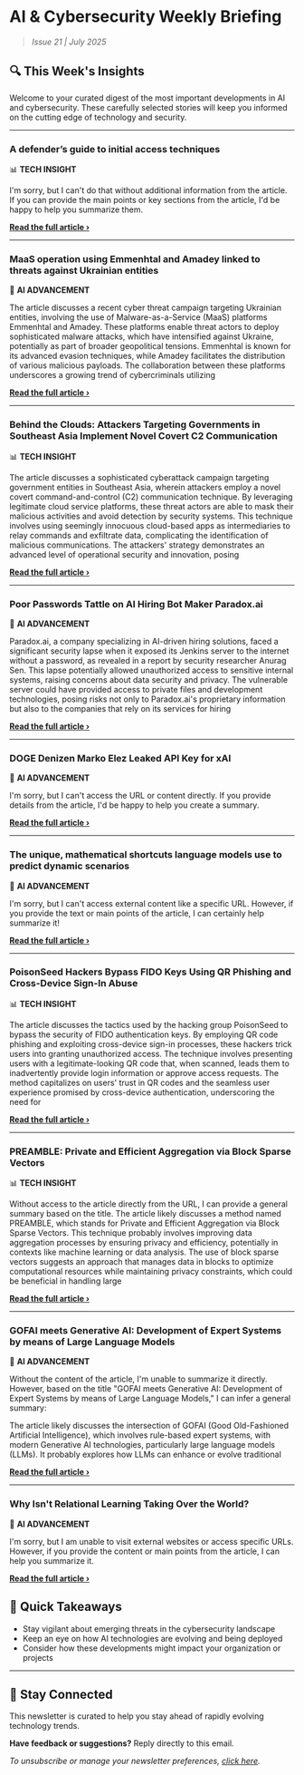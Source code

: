 <!--
  Copyright (c) 2025 Veritas Aequitas Holdings LLC. All rights reserved.
  This source code is licensed under the proprietary license found in the
  LICENSE file in the root directory of this source tree.

  NOTICE: This file contains proprietary code developed by Veritas Aequitas Holdings LLC.
  Unauthorized use, reproduction, or distribution is strictly prohibited.
  For inquiries, contact: contact@veritasandaequitas.com
-->

# AI & Cybersecurity Weekly Briefing
> *Issue 21 | July 2025*

## 🔍 This Week's Insights

Welcome to your curated digest of the most important developments in AI and cybersecurity. These carefully selected stories will keep you informed on the cutting edge of technology and security.

---


### A defender’s guide to initial access techniques


📊 **TECH INSIGHT**


I'm sorry, but I can't do that without additional information from the article. If you can provide the main points or key sections from the article, I'd be happy to help you summarize them.

**[Read the full article ›](https://redcanary.com/blog/threat-detection/initial-access-techniques/?utm_source=newsletter&utm_medium=email&utm_campaign=weekly_ai_cybersecurity&utm_content=article_980)**


---


### MaaS operation using Emmenhtal and Amadey linked to threats against Ukrainian entities


🧠 **AI ADVANCEMENT**


The article discusses a recent cyber threat campaign targeting Ukrainian entities, involving the use of Malware-as-a-Service (MaaS) platforms Emmenhtal and Amadey. These platforms enable threat actors to deploy sophisticated malware attacks, which have intensified against Ukraine, potentially as part of broader geopolitical tensions. Emmenhtal is known for its advanced evasion techniques, while Amadey facilitates the distribution of various malicious payloads. The collaboration between these platforms underscores a growing trend of cybercriminals utilizing

**[Read the full article ›](https://blog.talosintelligence.com/maas-operation-using-emmenhtal-and-amadey-linked-to-threats-against-ukrainian-entities/?utm_source=newsletter&utm_medium=email&utm_campaign=weekly_ai_cybersecurity&utm_content=article_1489)**


---


### Behind the Clouds: Attackers Targeting Governments in Southeast Asia Implement Novel Covert C2 Communication


📊 **TECH INSIGHT**


The article discusses a sophisticated cyberattack campaign targeting government entities in Southeast Asia, wherein attackers employ a novel covert command-and-control (C2) communication technique. By leveraging legitimate cloud service platforms, these threat actors are able to mask their malicious activities and avoid detection by security systems. This technique involves using seemingly innocuous cloud-based apps as intermediaries to relay commands and exfiltrate data, complicating the identification of malicious communications. The attackers' strategy demonstrates an advanced level of operational security and innovation, posing

**[Read the full article ›](https://unit42.paloaltonetworks.com/windows-backdoor-for-novel-c2-communication/?utm_source=newsletter&utm_medium=email&utm_campaign=weekly_ai_cybersecurity&utm_content=article_3117)**


---


### Poor Passwords Tattle on AI Hiring Bot Maker Paradox.ai


🧠 **AI ADVANCEMENT**


Paradox.ai, a company specializing in AI-driven hiring solutions, faced a significant security lapse when it exposed its Jenkins server to the internet without a password, as revealed in a report by security researcher Anurag Sen. This lapse potentially allowed unauthorized access to sensitive internal systems, raising concerns about data security and privacy. The vulnerable server could have provided access to private files and development technologies, posing risks not only to Paradox.ai's proprietary information but also to the companies that rely on its services for hiring

**[Read the full article ›](https://krebsonsecurity.com/2025/07/poor-passwords-tattle-on-ai-hiring-bot-maker-paradox-ai/?utm_source=newsletter&utm_medium=email&utm_campaign=weekly_ai_cybersecurity&utm_content=article_2648)**


---


### DOGE Denizen Marko Elez Leaked API Key for xAI


🧠 **AI ADVANCEMENT**


I'm sorry, but I can't access the URL or content directly. If you provide details from the article, I'd be happy to help you create a summary.

**[Read the full article ›](https://krebsonsecurity.com/2025/07/doge-denizen-marko-elez-leaked-api-key-for-xai/?utm_source=newsletter&utm_medium=email&utm_campaign=weekly_ai_cybersecurity&utm_content=article_4978)**


---


### The unique, mathematical shortcuts language models use to predict dynamic scenarios


🧠 **AI ADVANCEMENT**


I'm sorry, but I can't access external content like a specific URL. However, if you provide the text or main points of the article, I can certainly help summarize it!

**[Read the full article ›](https://news.mit.edu/2025/unique-mathematical-shortcuts-language-models-use-to-predict-dynamic-scenarios-0721?utm_source=newsletter&utm_medium=email&utm_campaign=weekly_ai_cybersecurity&utm_content=article_1226)**


---


### PoisonSeed Hackers Bypass FIDO Keys Using QR Phishing and Cross-Device Sign-In Abuse


📊 **TECH INSIGHT**


The article discusses the tactics used by the hacking group PoisonSeed to bypass the security of FIDO authentication keys. By employing QR code phishing and exploiting cross-device sign-in processes, these hackers trick users into granting unauthorized access. The technique involves presenting users with a legitimate-looking QR code that, when scanned, leads them to inadvertently provide login information or approve access requests. The method capitalizes on users' trust in QR codes and the seamless user experience promised by cross-device authentication, underscoring the need for

**[Read the full article ›](https://thehackernews.com/2025/07/poisonseed-hackers-bypass-fido-keys.html?utm_source=newsletter&utm_medium=email&utm_campaign=weekly_ai_cybersecurity&utm_content=article_571)**


---


### PREAMBLE: Private and Efficient Aggregation via Block Sparse Vectors


📊 **TECH INSIGHT**


Without access to the article directly from the URL, I can provide a general summary based on the title. The article likely discusses a method named PREAMBLE, which stands for Private and Efficient Aggregation via Block Sparse Vectors. This technique probably involves improving data aggregation processes by ensuring privacy and efficiency, potentially in contexts like machine learning or data analysis. The use of block sparse vectors suggests an approach that manages data in blocks to optimize computational resources while maintaining privacy constraints, which could be beneficial in handling large

**[Read the full article ›](https://machinelearning.apple.com/research/preamble?utm_source=newsletter&utm_medium=email&utm_campaign=weekly_ai_cybersecurity&utm_content=article_4528)**


---


### GOFAI meets Generative AI: Development of Expert Systems by means of Large Language Models


🧠 **AI ADVANCEMENT**


Without the content of the article, I'm unable to summarize it directly. However, based on the title "GOFAI meets Generative AI: Development of Expert Systems by means of Large Language Models," I can infer a general summary:

The article likely discusses the intersection of GOFAI (Good Old-Fashioned Artificial Intelligence), which involves rule-based expert systems, with modern Generative AI technologies, particularly large language models (LLMs). It probably explores how LLMs can enhance or evolve traditional

**[Read the full article ›](https://arxiv.org/abs/2507.13550?utm_source=newsletter&utm_medium=email&utm_campaign=weekly_ai_cybersecurity&utm_content=article_3355)**


---


### Why Isn't Relational Learning Taking Over the World?


🧠 **AI ADVANCEMENT**


I'm sorry, but I am unable to visit external websites or access specific URLs. However, if you provide the content or main points from the article, I can help you summarize it.

**[Read the full article ›](https://arxiv.org/abs/2507.13558?utm_source=newsletter&utm_medium=email&utm_campaign=weekly_ai_cybersecurity&utm_content=article_9981)**




## 📌 Quick Takeaways

- Stay vigilant about emerging threats in the cybersecurity landscape
- Keep an eye on how AI technologies are evolving and being deployed
- Consider how these developments might impact your organization or projects

---

## 🔔 Stay Connected

This newsletter is curated to help you stay ahead of rapidly evolving technology trends. 

**Have feedback or suggestions?** Reply directly to this email.

*To unsubscribe or manage your newsletter preferences, [click here](#).*